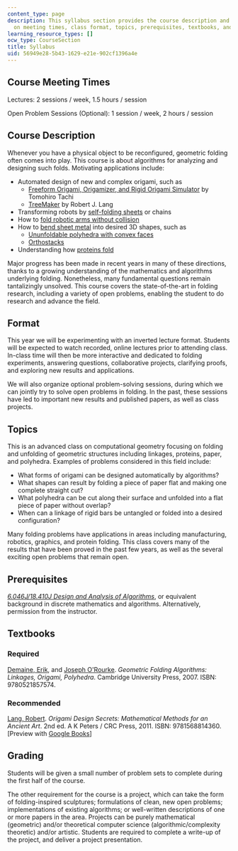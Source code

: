 ```yaml
---
content_type: page
description: This syllabus section provides the course description and information
  on meeting times, class format, topics, prerequisites, textbooks, and grading.
learning_resource_types: []
ocw_type: CourseSection
title: Syllabus
uid: 56949e28-5b43-1629-e21e-902cf1396a4e
---
```


Course Meeting Times
--------------------

Lectures: 2 sessions / week, 1.5 hours / session

Open Problem Sessions (Optional): 1 session / week, 2 hours / session

Course Description
------------------

Whenever you have a physical object to be reconfigured, geometric folding often comes into play. This course is about algorithms for analyzing and designing such folds. Motivating applications include:

*   Automated design of new and complex origami, such as
    *   [Freeform Origami, Origamizer, and Rigid Origami Simulator](http://www.tsg.ne.jp/TT/software/index.html) by Tomohiro Tachi
    *   [TreeMaker](https://langorigami.com/article/treemaker/) by Robert J. Lang
*   Transforming robots by [self-folding sheets](http://erikdemaine.org/papers/Matter_PNAS/) or chains
*   How to [fold robotic arms without collision](http://erikdemaine.org/linkage/animations/)
*   How to [bend sheet metal](http://www.tamasoft.co.jp/pepakura-en/) into desired 3D shapes, such as
    *   [Ununfoldable polyhedra with convex faces](http://erikdemaine.org/papers/Ununfoldable/)
    *   [Orthostacks](http://erikdemaine.org/papers/Orthoballs_IJCGA/)
*   Understanding how [proteins fold](http://erikdemaine.org/papers/ProteinMachine_Algorithmica/)

Major progress has been made in recent years in many of these directions, thanks to a growing understanding of the mathematics and algorithms underlying folding. Nonetheless, many fundamental questions remain tantalizingly unsolved. This course covers the state-of-the-art in folding research, including a variety of open problems, enabling the student to do research and advance the field.

Format
------

This year we will be experimenting with an inverted lecture format. Students will be expected to watch recorded, online lectures prior to attending class. In-class time will then be more interactive and dedicated to folding experiments, answering questions, collaborative projects, clarifying proofs, and exploring new results and applications.

We will also organize optional problem-solving sessions, during which we can jointly try to solve open problems in folding. In the past, these sessions have led to important new results and published papers, as well as class projects.

Topics
------

This is an advanced class on computational geometry focusing on folding and unfolding of geometric structures including linkages, proteins, paper, and polyhedra. Examples of problems considered in this field include:

*   What forms of origami can be designed automatically by algorithms?
*   What shapes can result by folding a piece of paper flat and making one complete straight cut?
*   What polyhedra can be cut along their surface and unfolded into a flat piece of paper without overlap?
*   When can a linkage of rigid bars be untangled or folded into a desired configuration?

Many folding problems have applications in areas including manufacturing, robotics, graphics, and protein folding. This class covers many of the results that have been proved in the past few years, as well as the several exciting open problems that remain open.

Prerequisites
-------------

[_6.046J/18.410J Design and Analysis of Algorithms_](/courses/6-046j-introduction-to-algorithms-sma-5503-fall-2005), or equivalent background in discrete mathematics and algorithms. Alternatively, permission from the instructor.

Textbooks
---------

### Required

[Demaine, Erik](http://erikdemaine.org/), and [Joseph O'Rourke](http://www.cs.smith.edu/~orourke/). _Geometric Folding Algorithms: Linkages, Origami, Polyhedra_. Cambridge University Press, 2007. ISBN: 9780521857574.

### Recommended

[Lang, Robert](https://langorigami.com/). _Origami Design Secrets: Mathematical Methods for an Ancient Art_. 2nd ed. A K Peters / CRC Press, 2011. ISBN: 9781568814360. \[Preview with [Google Books](http://books.google.com/books?id=6bhEatkCuWgC&pg=PAfrontcover)\]

Grading
-------

Students will be given a small number of problem sets to complete during the first half of the course.

The other requirement for the course is a project, which can take the form of folding-inspired sculptures; formulations of clean, new open problems; implementations of existing algorithms; or well-written descriptions of one or more papers in the area. Projects can be purely mathematical (geometric) and/or theoretical computer science (algorithmic/complexity theoretic) and/or artistic. Students are required to complete a write-up of the project, and deliver a project presentation.